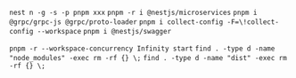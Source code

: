 `nest n -g -s -p pnpm xxx`
`pnpm -r i @nestjs/microservices`
`pnpm i @grpc/grpc-js @grpc/proto-loader`
`pnpm i collect-config -F=\!collect-config --workspace`
`pnpm i @nestjs/swagger`

`pnpm -r --workspace-concurrency Infinity start`
`find . -type d -name "node_modules" -exec rm -rf {} \;`
`find . -type d -name "dist" -exec rm -rf {} \;`
